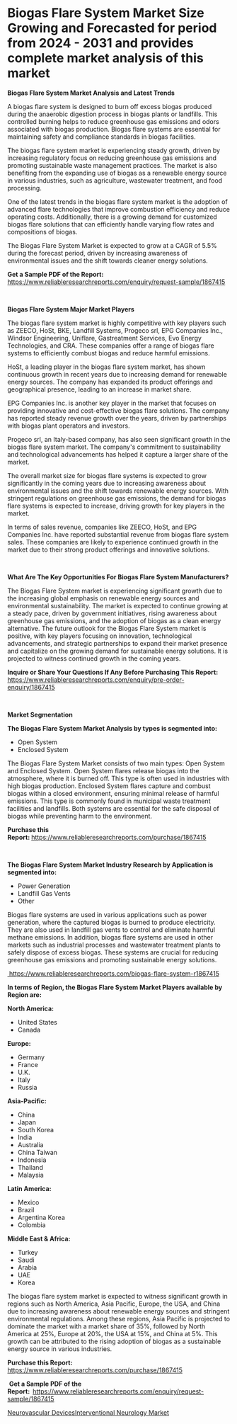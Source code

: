<p><h1>Biogas Flare System Market Size Growing and Forecasted for period from 2024 - 2031 and provides complete market analysis of this market</h1></p><p><strong>Biogas Flare System Market Analysis and Latest Trends</strong></p>
<p><p>A biogas flare system is designed to burn off excess biogas produced during the anaerobic digestion process in biogas plants or landfills. This controlled burning helps to reduce greenhouse gas emissions and odors associated with biogas production. Biogas flare systems are essential for maintaining safety and compliance standards in biogas facilities.</p><p>The biogas flare system market is experiencing steady growth, driven by increasing regulatory focus on reducing greenhouse gas emissions and promoting sustainable waste management practices. The market is also benefiting from the expanding use of biogas as a renewable energy source in various industries, such as agriculture, wastewater treatment, and food processing.</p><p>One of the latest trends in the biogas flare system market is the adoption of advanced flare technologies that improve combustion efficiency and reduce operating costs. Additionally, there is a growing demand for customized biogas flare solutions that can efficiently handle varying flow rates and compositions of biogas.</p><p>The Biogas Flare System Market is expected to grow at a CAGR of 5.5% during the forecast period, driven by increasing awareness of environmental issues and the shift towards cleaner energy solutions.</p></p>
<p><strong>Get a Sample PDF of the Report:&nbsp;</strong> <a href="https://www.reliableresearchreports.com/enquiry/request-sample/1867415">https://www.reliableresearchreports.com/enquiry/request-sample/1867415</a></p>
<p>&nbsp;</p>
<p><strong>Biogas Flare System Major Market Players</strong></p>
<p><p>The biogas flare system market is highly competitive with key players such as ZEECO, HoSt, BKE, Landfill Systems, Progeco srl, EPG Companies Inc., Windsor Engineering, Uniflare, Gastreatment Services, Evo Energy Technologies, and CRA. These companies offer a range of biogas flare systems to efficiently combust biogas and reduce harmful emissions.</p><p>HoSt, a leading player in the biogas flare system market, has shown continuous growth in recent years due to increasing demand for renewable energy sources. The company has expanded its product offerings and geographical presence, leading to an increase in market share.</p><p>EPG Companies Inc. is another key player in the market that focuses on providing innovative and cost-effective biogas flare solutions. The company has reported steady revenue growth over the years, driven by partnerships with biogas plant operators and investors.</p><p>Progeco srl, an Italy-based company, has also seen significant growth in the biogas flare system market. The company's commitment to sustainability and technological advancements has helped it capture a larger share of the market.</p><p>The overall market size for biogas flare systems is expected to grow significantly in the coming years due to increasing awareness about environmental issues and the shift towards renewable energy sources. With stringent regulations on greenhouse gas emissions, the demand for biogas flare systems is expected to increase, driving growth for key players in the market.</p><p>In terms of sales revenue, companies like ZEECO, HoSt, and EPG Companies Inc. have reported substantial revenue from biogas flare system sales. These companies are likely to experience continued growth in the market due to their strong product offerings and innovative solutions.</p></p>
<p>&nbsp;</p>
<p><strong>What Are The Key Opportunities For Biogas Flare System Manufacturers?</strong></p>
<p><p>The Biogas Flare System market is experiencing significant growth due to the increasing global emphasis on renewable energy sources and environmental sustainability. The market is expected to continue growing at a steady pace, driven by government initiatives, rising awareness about greenhouse gas emissions, and the adoption of biogas as a clean energy alternative. The future outlook for the Biogas Flare System market is positive, with key players focusing on innovation, technological advancements, and strategic partnerships to expand their market presence and capitalize on the growing demand for sustainable energy solutions. It is projected to witness continued growth in the coming years.</p></p>
<p><strong>Inquire or Share Your Questions If Any Before Purchasing This Report:</strong> <a href="https://www.reliableresearchreports.com/enquiry/pre-order-enquiry/1867415">https://www.reliableresearchreports.com/enquiry/pre-order-enquiry/1867415</a></p>
<p>&nbsp;</p>
<p><strong>Market Segmentation</strong></p>
<p><strong>The Biogas Flare System Market Analysis by types is segmented into:</strong></p>
<p><ul><li>Open System</li><li>Enclosed System</li></ul></p>
<p><p>The Biogas Flare System Market consists of two main types: Open System and Enclosed System. Open System flares release biogas into the atmosphere, where it is burned off. This type is often used in industries with high biogas production. Enclosed System flares capture and combust biogas within a closed environment, ensuring minimal release of harmful emissions. This type is commonly found in municipal waste treatment facilities and landfills. Both systems are essential for the safe disposal of biogas while preventing harm to the environment.</p></p>
<p><strong>Purchase this Report:&nbsp;</strong><a href="https://www.reliableresearchreports.com/purchase/1867415">https://www.reliableresearchreports.com/purchase/1867415</a></p>
<p>&nbsp;</p>
<p><strong>The Biogas Flare System Market Industry Research by Application is segmented into:</strong></p>
<p><ul><li>Power Generation</li><li>Landfill Gas Vents</li><li>Other</li></ul></p>
<p><p>Biogas flare systems are used in various applications such as power generation, where the captured biogas is burned to produce electricity. They are also used in landfill gas vents to control and eliminate harmful methane emissions. In addition, biogas flare systems are used in other markets such as industrial processes and wastewater treatment plants to safely dispose of excess biogas. These systems are crucial for reducing greenhouse gas emissions and promoting sustainable energy solutions.</p></p>
<p><a href="https://www.reliableresearchreports.com/biogas-flare-system-r1867415">&nbsp;https://www.reliableresearchreports.com/biogas-flare-system-r1867415</a></p>
<p><strong>In terms of Region, the Biogas Flare System Market Players available by Region are:</strong></p>
<p>
    <p> <strong> North America: </strong>
        <ul>
            <li>United States</li>
            <li>Canada</li>
        </ul>
        </p> 
    <p> <strong> Europe: </strong>
        <ul>
            <li>Germany</li>
            <li>France</li>
            <li>U.K.</li>
            <li>Italy</li>
            <li>Russia</li>
        </ul>
        </p> 
    <p> <strong> Asia-Pacific: </strong>
        <ul>
            <li>China</li>
            <li>Japan</li>
            <li>South Korea</li>
            <li>India</li>
            <li>Australia</li>
            <li>China Taiwan</li>
            <li>Indonesia</li>
            <li>Thailand</li>
            <li>Malaysia</li>
        </ul>
        </p> 
    <p> <strong> Latin America: </strong>
        <ul>
            <li>Mexico</li>
            <li>Brazil</li>
            <li>Argentina Korea</li>
            <li>Colombia</li>
        </ul>
        </p> 
    <p> <strong> Middle East & Africa: </strong>
        <ul>
            <li>Turkey</li>
            <li>Saudi</li>
            <li>Arabia</li>
            <li>UAE</li>
            <li>Korea</li>
        </ul>
    </p>
    </p>
<p><p>The biogas flare system market is expected to witness significant growth in regions such as North America, Asia Pacific, Europe, the USA, and China due to increasing awareness about renewable energy sources and stringent environmental regulations. Among these regions, Asia Pacific is projected to dominate the market with a market share of 35%, followed by North America at 25%, Europe at 20%, the USA at 15%, and China at 5%. This growth can be attributed to the rising adoption of biogas as a sustainable energy source in various industries.</p></p>
<p><strong>Purchase this Report: </strong><a href="https://www.reliableresearchreports.com/purchase/1867415">https://www.reliableresearchreports.com/purchase/1867415</a></p>
<p>&nbsp;<strong>Get a Sample PDF of the Report:&nbsp;&nbsp;</strong><a href="https://www.reliableresearchreports.com/enquiry/request-sample/1867415">https://www.reliableresearchreports.com/enquiry/request-sample/1867415</a></p>
<p><strong></strong></p>
<p><p><a href="https://cautious-neon-760.notion.site/Neurovascular-DevicesInterventional-Neurology-Market-Outlook-Industry-Overview-and-Forecast-2024-t-992381b6b91647cd992bbfc243e9c2f0">Neurovascular DevicesInterventional Neurology Market</a></p></p>